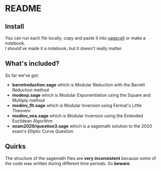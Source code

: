 # README

## Install
You can run each file locally, copy and paste it into [sagecell](https://sagecell.sagemath.org/) or make a notebook.  
*I* should've made it a notebook, but it doesn't really matter.

## What's included?
So far we've got:
 - **barretreduction.sage** which is Modular Reduction with the Barrett Reduction method
 - **modexp.sage** which is Modular Exponentiation using the Square and Multiply method
 - **modinv_flt.sage** which is Modular Inversion using Fermat's Little Theorem
 - **modinv_eea.sage** which is Modular Inversion using the Extended Euclidean Algorithm
 - **exam2020/question3.sage** which is a sagemath solution to the 2020 exam's Elliptic Curve Question

## Quirks
The structure of the sagemath files are **very inconsistent** because some of the code was written during different time periods. So **beware**.
